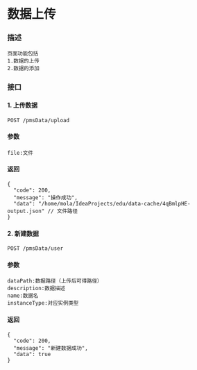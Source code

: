 # 数据上传

### 描述

```
页面功能包括
1.数据的上传
2.数据的添加
```
### 接口

#### 1. 上传数据

```
POST /pmsData/upload
```

#### 参数
```
file:文件
```

#### 返回
```
{
  "code": 200,
  "message": "操作成功",
  "data": "/home/mola/IdeaProjects/edu/data-cache/4qBmlpHE-output.json" // 文件路径
}
```

#### 2. 新建数据

```
POST /pmsData/user
```

#### 参数
```
dataPath:数据路径（上传后可得路径）
description:数据描述
name:数据名
instanceType:对应实例类型
```

#### 返回
```
{
  "code": 200,
  "message": "新建数据成功",
  "data": true
}
```